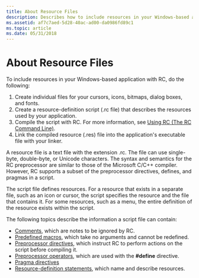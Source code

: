 ```yaml
---
title: About Resource Files
description: Describes how to include resources in your Windows-based application with RC.
ms.assetid: af7c7aed-5d28-40ac-ad00-da0986fd89c1
ms.topic: article
ms.date: 05/31/2018
---
```


# About Resource Files

To include resources in your Windows-based application with RC, do the following:

1.  Create individual files for your cursors, icons, bitmaps, dialog boxes, and fonts.
2.  Create a resource-definition script (.rc file) that describes the resources used by your application.
3.  Compile the script with RC. For more information, see [Using RC (The RC Command Line)](using-rc-the-rc-command-line-.md).
4.  Link the compiled resource (.res) file into the application's executable file with your linker.

A resource file is a text file with the extension .rc. The file can use single-byte, double-byte, or Unicode characters. The syntax and semantics for the RC preprocessor are similar to those of the Microsoft C/C++ compiler. However, RC supports a subset of the preprocessor directives, defines, and pragmas in a script.

The script file defines resources. For a resource that exists in a separate file, such as an icon or cursor, the script specifies the resource and the file that contains it. For some resources, such as a menu, the entire definition of the resource exists within the script.

The following topics describe the information a script file can contain:

-   [Comments](comments.md), which are notes to be ignored by RC.
-   [Predefined macros](predefined-macros.md), which take no arguments and cannot be redefined.
-   [Preprocessor directives](preprocessor-directives.md), which instruct RC to perform actions on the script before compiling it.
-   [Preprocessor operators](preprocessor-operators.md), which are used with the **\#define** directive.
-   [Pragma directives](pragma-directives.md)
-   [Resource-definition statements](resource-definition-statements.md), which name and describe resources.

 

 




